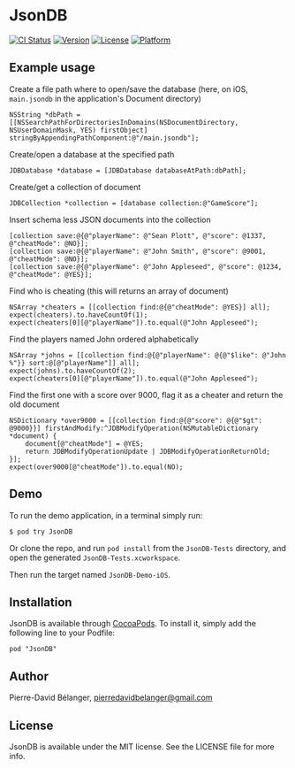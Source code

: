 # JsonDB

[![CI Status](http://img.shields.io/travis/pierredavidbelanger/JsonDB.svg?style=flat)](https://travis-ci.org/pierredavidbelanger/JsonDB)
[![Version](https://img.shields.io/cocoapods/v/JsonDB.svg?style=flat)](http://cocoadocs.org/docsets/JsonDB)
[![License](https://img.shields.io/cocoapods/l/JsonDB.svg?style=flat)](http://cocoadocs.org/docsets/JsonDB)
[![Platform](https://img.shields.io/cocoapods/p/JsonDB.svg?style=flat)](http://cocoadocs.org/docsets/JsonDB)

## Example usage

Create a file path where to open/save the database (here, on iOS, `main.jsondb` in the application's Document directory)

```objc
NSString *dbPath = [[NSSearchPathForDirectoriesInDomains(NSDocumentDirectory, NSUserDomainMask, YES) firstObject] stringByAppendingPathComponent:@"/main.jsondb"];
```

Create/open a database at the specified path

```objc
JDBDatabase *database = [JDBDatabase databaseAtPath:dbPath];
```

Create/get a collection of document

```objc
JDBCollection *collection = [database collection:@"GameScore"];
```

Insert schema less JSON documents into the collection

```objc
[collection save:@{@"playerName": @"Sean Plott", @"score": @1337, @"cheatMode": @NO}];
[collection save:@{@"playerName": @"John Smith", @"score": @9001, @"cheatMode": @NO}];
[collection save:@{@"playerName": @"John Appleseed", @"score": @1234, @"cheatMode": @YES}];
```

Find who is cheating (this will returns an array of document)

```objc
NSArray *cheaters = [[collection find:@{@"cheatMode": @YES}] all];
expect(cheaters).to.haveCountOf(1);
expect(cheaters[0][@"playerName"]).to.equal(@"John Appleseed");
```

Find the players named John ordered alphabetically

```objc
NSArray *johns = [[collection find:@{@"playerName": @{@"$like": @"John %"}} sort:@[@"playerName"]] all];
expect(johns).to.haveCountOf(2);
expect(cheaters[0][@"playerName"]).to.equal(@"John Appleseed");
```

Find the first one with a score over 9000, flag it as a cheater and return the old document

```objc
NSDictionary *over9000 = [[collection find:@{@"score": @{@"$gt": @9000}}] firstAndModify:^JDBModifyOperation(NSMutableDictionary *document) {
    document[@"cheatMode"] = @YES;
    return JDBModifyOperationUpdate | JDBModifyOperationReturnOld;
}];
expect(over9000[@"cheatMode"]).to.equal(NO);
```

## Demo

To run the demo application, in a terminal simply run:

    $ pod try JsonDB

Or clone the repo, and run `pod install` from the `JsonDB-Tests` directory, and open the generated `JsonDB-Tests.xcworkspace`.

Then run the target named `JsonDB-Demo-iOS`.

## Installation

JsonDB is available through [CocoaPods](http://cocoapods.org). To install
it, simply add the following line to your Podfile:

    pod "JsonDB"

## Author

Pierre-David Bélanger, pierredavidbelanger@gmail.com

## License

JsonDB is available under the MIT license. See the LICENSE file for more info.
